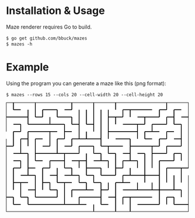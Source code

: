 # Installation & Usage

Maze renderer requires Go to build.

```shell
$ go get github.com/bbuck/mazes
$ mazes -h
```

# Example

Using the program you can generate a maze like this (png format):

```shell
$ mazes --rows 15 --cols 20 --cell-width 20 --cell-height 20
```

![rendered_maze.png](https://github.com/bbuck/mazes/raw/master/rendered_maze.png)
